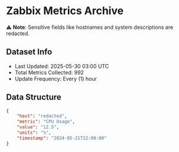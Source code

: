 # Zabbix Metrics Archive

⚠️ **Note**: Sensitive fields like hostnames and system descriptions are redacted.

## Dataset Info
- Last Updated: 2025-05-30 03:00 UTC
- Total Metrics Collected: 992
- Update Frequency: Every (1) hour

## Data Structure
```json
{
    "host": "redacted",
    "metric": "CPU Usage",
    "value": "12.5",
    "units": "%",
    "timestamp": "2024-05-21T12:00:00"
}
```
